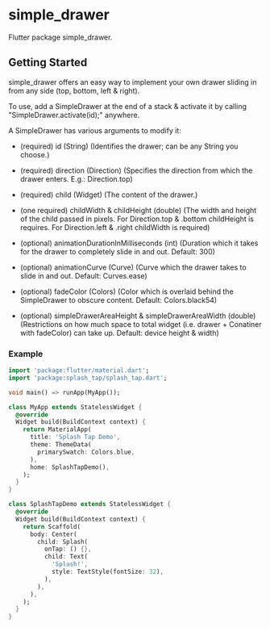 # simple_drawer

Flutter package simple_drawer.

## Getting Started

simple_drawer offers an easy way to implement your own drawer sliding in from any side (top, bottom, left & right).

To use, add a SimpleDrawer at the end of a stack & activate it by calling "SimpleDrawer.activate(id);" anywhere.

A SimpleDrawer has various arguments to modify it:
- (required) id (String) (Identifies the drawer; can be any String you choose.)
- (required) direction (Direction) (Specifies the direction from which the drawer enters. E.g.: Direction.top)
- (required) child (Widget) (The content of the drawer.)

- (one required) childWidth & childHeight (double) (The width and height of the child passed in pixels. For Direction.top & .bottom childHeight is requires. For Direction.left & .right childWidth is required)

- (optional) animationDurationInMilliseconds (int) (Duration which it takes for the drawer to completely slide in and out. Default: 300)
- (optional) animationCurve (Curve) (Curve which the drawer takes to slide in and out. Default: Curves.ease)
- (optional) fadeColor (Colors) (Color which is overlaid behind the SimpleDrawer to obscure content. Default: Colors.black54)
- (optional) simpleDrawerAreaHeight & simpleDrawerAreaWidth (double) (Restrictions on how much space to total widget (i.e. drawer + Conatiner with fadeColor) can take up. Default: device height & width)

### Example

```dart
import 'package:flutter/material.dart';
import 'package:splash_tap/splash_tap.dart';

void main() => runApp(MyApp());

class MyApp extends StatelessWidget {
  @override
  Widget build(BuildContext context) {
    return MaterialApp(
      title: 'Splash Tap Demo',
      theme: ThemeData(
        primarySwatch: Colors.blue,
      ),
      home: SplashTapDemo(),
    );
  }
}

class SplashTapDemo extends StatelessWidget {
  @override
  Widget build(BuildContext context) {
    return Scaffold(
      body: Center(
        child: Splash(
          onTap: () {},
          child: Text(
            'Splash!',
            style: TextStyle(fontSize: 32),
          ),
        ),
      ),
    );
  }
}
```